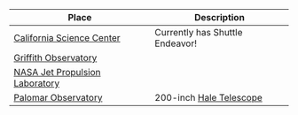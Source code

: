Place | Description
----- | -----------
[California Science Center](http://californiasciencecenter.org/) | Currently has Shuttle Endeavor!
[Griffith Observatory](http://griffithobservatory.org/) |
[NASA Jet Propulsion Laboratory](http://www.jpl.nasa.gov/) |
[Palomar Observatory](http://www.astro.caltech.edu/palomar/homepage.html) | 200-inch [Hale Telescope](https://en.wikipedia.org/wiki/Hale_Telescope)

